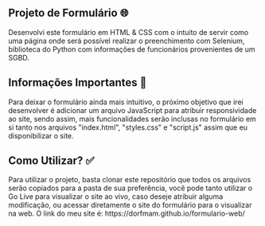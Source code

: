 <h2> Projeto de Formulário 🌐 </h2>

<p> Desenvolvi este formulário em HTML & CSS com o intuito de servir como uma página onde será possível realizar o preenchimento com Selenium, biblioteca do Python com informações de funcionários provenientes de um SGBD. </p>

<h2> Informações Importantes 🛑 </h2>

<p> Para deixar o formulário ainda mais intuitivo, o próximo objetivo que irei desenvolver é adicionar um arquivo JavaScript para atribuir responsividade ao site, sendo assim, mais funcionalidades serão inclusas no formulário em si tanto nos arquivos "index.html", "styles.css" e "script.js" assim que eu disponibilizar o site. </p>

<h2> Como Utilizar? ✅ </h2>

<p> Para utilizar o projeto, basta clonar este repositório que todos os arquivos serão copiados para a pasta de sua preferência, você pode tanto utilizar o Go Live para visualizar o site ao vivo, caso deseje atribuir alguma modificação, ou acessar diretamente o site do formulário para o visualizar na web. O link do meu site é: https://dorfmam.github.io/formulario-web/ </p>
